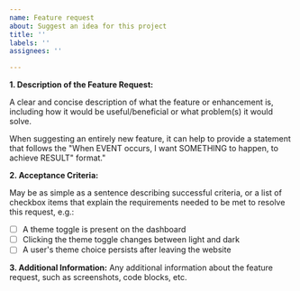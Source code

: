 ```yaml
---
name: Feature request
about: Suggest an idea for this project
title: ''
labels: ''
assignees: ''

---
```


**1. Description of the Feature Request:** 

A clear and concise description of what the feature or enhancement is, including how it would be useful/beneficial or what problem(s) it would solve. 

When suggesting an entirely new feature, it can help to provide a statement that follows the "When EVENT occurs, I want SOMETHING to happen, to achieve RESULT" format." 

**2. Acceptance Criteria:**

May be as simple as a sentence describing successful criteria, or a list of checkbox items that explain the requirements needed to be met to resolve this request, e.g.:
- [ ] A theme toggle is present on the dashboard
- [ ] Clicking the theme toggle changes between light and dark
- [ ] A user's theme choice persists after leaving the website

**3. Additional Information:**
Any additional information about the feature request, such as screenshots, code blocks, etc.
